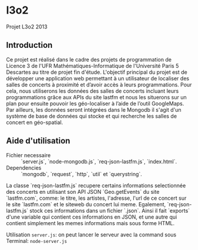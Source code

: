 l3o2
====

Projet L3o2 2013

Introduction
-------------

Ce projet est réalisé dans le cadre des projets de programmation de Licence 3 de l'UFR Mathématiques-Informatique de l'Université Paris 5 Descartes au titre de projet fin d'étude. 
L'objectif principal du projet est de développer une application web permettant à un utilisateur de localiser des salles de concerts à proximité  et d’avoir accès à leurs programmations. Pour cela, nous utiliserons les données des salles de concerts incluant leurs programmations grâce aux APIs du site lastfm et nous les situerons sur un plan pour ensuite pouvoir les géo-localiser à l’aide de l’outil  GoogleMaps. Par ailleurs, les données seront intégrées dans le Mongodb il s'agit d'un système de base de données qui stocke et qui recherche les salles de concert en  géo-spatial.


Aide d'utilisation
------------------
<dl>
<dt>Fichier necessaire</dt>
<dd>`server.js`, `node-mongodb.js`, `req-json-lastfm.js`, `index.html`. </dd>

<dt>Dependencies</dt>
<dd>`mongodb`, `request`, `http`, `util` et `querystring`.</dd>
<dl>
La classe `req-json-lastfm.js` recupere certains informations selectionnée des concerts en utilisant son API JSON `Geo.getEvents` du site `lastfm.com`, comme: le titre, les artistes, l'adresse, l'url de ce concert sur le site `lastfm.com` et le siteweb du concert lui meme. Egalement, `req-json-lastfm.js` stock ces informations dans un fichier `.json`. Ainsi il fait `exports` d'une variable qui contient ces informations en JSON, et une autre qui contient simplement les memes informations mais sous forme HTML.

Utilisation `server.js`:
on peut lancer le serveur avec la command sous Terminal: `node-server.js`
